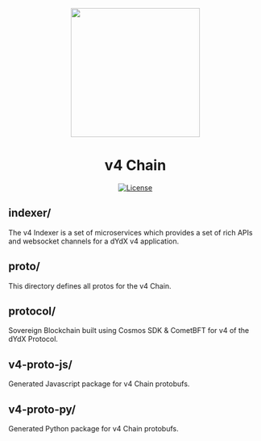 <p align="center"><img src="https://dydx.exchange/icon.svg?" width="256" /></p>

<h1 align="center">v4 Chain</h1>

<div align="center">
  <a href='https://github.com/dydxprotocol/v4-chain/blob/main/LICENSE'>
    <img src='https://img.shields.io/badge/License-BSL_1.1-blue' alt='License' />
  </a>
</div>

## indexer/
The v4 Indexer is a set of microservices which provides a set of rich APIs and websocket channels for a dYdX v4 application.

## proto/
This directory defines all protos for the v4 Chain.

## protocol/
Sovereign Blockchain built using Cosmos SDK & CometBFT for v4 of the dYdX Protocol.

## v4-proto-js/
Generated Javascript package for v4 Chain protobufs.

## v4-proto-py/
Generated Python package for v4 Chain protobufs.
